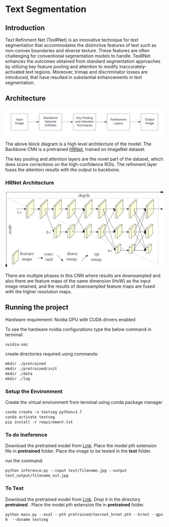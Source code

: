 # Text Segmentation

## Introduction
Text Refinment Net (TexRNet) is an innovative technique for text segmentation that accommodates the distinctive features of text such as non-convex boundaries and diverse texture. These features are often challenging for conventional segmentation models to handle. TexRNet enhances the outcomes obtained from standard segmentation approaches by utilizing key feature pooling and attention to modify inaccurately-activated text regions. Moreover, trimap and discriminator losses are introduced, that have resulted in substantial enhancements in text segmentation.

## Architecture

![High Level Architecture Block Diagram](model_highlevel_arch.png)

The above block diagram is a high level architecture of the model.
The Backbone CNN is a pretrained [HRNet](https://arxiv.org/abs/2002.06460), trained on ImageNet dataset.

The key pooling and attention layers are the novel part of the dataset, which does score corrections on the high-confidence ROIs. The refinment layer fuses the attention results with the output to backbone.

### HRNet Architecture
![HRNet Architecture](HRNet.jpg)

There are multiple phases in this CNN where results are downsampled and also there are feature maps of the same dimension (HxW) as the input image retained, and the results of downsampled feature maps are fused with the higher resolution maps.

## Running the project
Hardware requirement:
Nvidia GPU with CUDA drivers enabled

To see the hardware nvidia configurations type the below command in terminal:
```
nvidia-smi
```

create directories required using commands:
```
mkdir ./pretrained
mkdir ./pretrained/init
mkdir ./data
mkdir ./log
```

### Setup the Environment
Create the virtual environment from terminal using conda package manager
```
conda create -n textseg python=3.7
conda activate textseg
pip install -r requirement.txt
```


### To do Ineference
Download the pretrained model from [Link](https://drive.google.com/file/d/1GQp1lf1-UbVYiESbMEw-XYQmTUQbXYl0/view?usp=sharing).
Place the model pth extension file in __pretrained__ folder.
Place the image to be tested in the __test__ folder. 

run the command:
```
python inference.py --input test/filename.jpg --output test_output/filename_out.jpg
```

### To Test

Download the pretrained model from [Link](https://drive.google.com/file/d/1GQp1lf1-UbVYiESbMEw-XYQmTUQbXYl0/view?usp=sharing). Drop it in the directory __pretrained__ .
Place the model pth extension file in __pretrained__ folder.

```
python main.py --eval --pth pretrained/texrnet_hrnet.pth --hrnet --gpu 0  --dsname textseg
```
